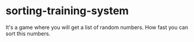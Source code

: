 # sorting-training-system
It's a game where you will get a list of random numbers. How fast you can sort this numbers.
